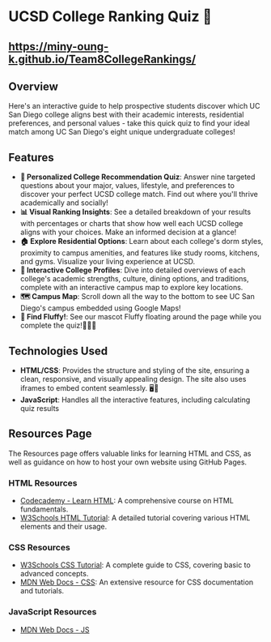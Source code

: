 # UCSD College Ranking Quiz 🔱

## https://miny-oung-k.github.io/Team8CollegeRankings/

## Overview
Here's an interactive guide to help prospective students discover which UC San Diego college aligns best with their academic interests, residential preferences, and personal values - take this quick quiz to find your ideal match among UC San Diego's eight unique undergraduate colleges!

## Features

- **🌟 Personalized College Recommendation Quiz**: Answer nine targeted questions about your major, values, lifestyle, and preferences to discover your perfect UCSD college match. Find out where you'll thrive academically and socially!
- **📊 Visual Ranking Insights**: See a detailed breakdown of your results with percentages or charts that show how well each UCSD college aligns with your choices. Make an informed decision at a glance!
- **🏠 Explore Residential Options**: Learn about each college's dorm styles, proximity to campus amenities, and features like study rooms, kitchens, and gyms. Visualize your living experience at UCSD.
- **📍 Interactive College Profiles**: Dive into detailed overviews of each college's academic strengths, culture, dining options, and traditions, complete with an interactive campus map to explore key locations.
- **🗺️ Campus Map**: Scroll down all the way to the bottom to see UC San Diego's campus embedded using Google Maps!
- **🐥 Find Fluffy!**: See our mascot Fluffy floating around the page while you complete the quiz!💛💛💛

## Technologies Used

- **HTML/CSS**: Provides the structure and styling of the site, ensuring a clean, responsive, and visually appealing design. The site also uses iframes to embed content seamlessly. 🖥️🎨
- **JavaScript**: Handles all the interactive features, including calculating quiz results

## Resources Page

The Resources page offers valuable links for learning HTML and CSS, as well as guidance on how to host your own website using GitHub Pages.

### HTML Resources

- [Codecademy - Learn HTML](https://www.codecademy.com/learn/learn-html): A comprehensive course on HTML fundamentals.
- [W3Schools HTML Tutorial](https://www.w3schools.com/html/): A detailed tutorial covering various HTML elements and their usage.
### CSS Resources

- [W3Schools CSS Tutorial](https://www.w3schools.com/css/): A complete guide to CSS, covering basic to advanced concepts.
- [MDN Web Docs - CSS](https://developer.mozilla.org/en-US/docs/Web/CSS): An extensive resource for CSS documentation and tutorials.
### JavaScript Resources
- [MDN Web Docs - JS](https://developer.mozilla.org/en-US/docs/Web/JavaScript)
